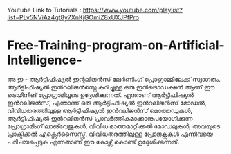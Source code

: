 Youtube Link to Tutorials : https://www.youtube.com/playlist?list=PLv5NViAz4gt8y7XnKjGOmiZ8xUXJPfPro

# Free-Training-program-on-Artificial-Intelligence-
അ ഇ - ആർട്ടിഫിഷ്യൽ ഇന്റലിജൻസ് ലേർണിംഗ്  പ്രോഗ്രാമ്മിലേക്ക്  സ്വാഗതം. ആർട്ടിഫിഷ്യൽ ഇൻറലിജൻസ്നെ കുറിച്ചുള്ള ഒരു ഇൻട്രൊഡക്ഷൻ ആണ് ഈ  ട്രെയിനിങ് പ്രോഗ്രാമിലൂടെ ഉദ്ദേശിക്കുന്നത്.    എന്താണ് ആർട്ടിഫിഷ്യൽ ഇൻറലിജൻസ്,  എന്താണ് ഒരു ആർട്ടിഫിഷ്യൽ ഇൻറലിജൻസ് മോഡൽ,  വിവിധതരത്തിലുള്ള ആർട്ടിഫിഷ്യൽ ഇൻറലിജൻസ് മെത്തേഡുകൾ, ആർട്ടിഫിഷ്യൽ ഇൻറലിജൻസ്  പ്രാവർത്തികമാക്കാനുപയോഗിക്കുന്ന  പ്രോഗ്രാമിംഗ് ലാങ്‌വേജുകൾ, വിവിധ മാത്തമാറ്റിക്കൽ മോഡലുകൾ, അവയുടെ  പ്രാക്ടിക്കൽ എക്സെർസൈസ്സ്, വിവിധതരത്തിലുള്ള പ്രോജക്റ്റുകൾ   എന്നിവയെ  പരിചയപ്പെടുക എന്നതാണ്  ഈ കോഴ്സ് കൊണ്ട് ഉദ്ദേശിക്കുന്നത്.
